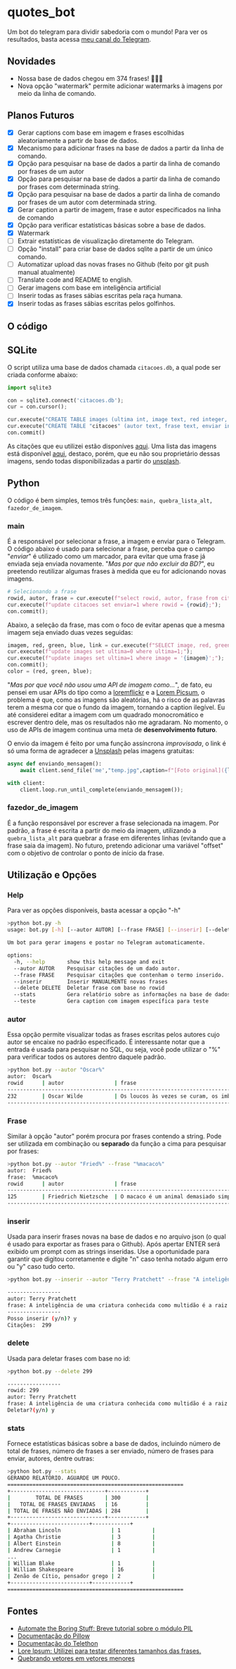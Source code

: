 # quotes_bot

Um bot do telegram para dividir sabedoria com o mundo! Para ver os resultados, basta acessa [meu canal do Telegram](t.me/dosesdesabedoria).

## Novidades

- Nossa base de dados chegou em 374 frases! 🎉🎉🎉
- Nova opção "watermark" permite adicionar watermarks à imagens por meio da linha de comando.

## Planos Futuros

- [x] Gerar captions com base em imagem e frases escolhidas aleatoriamente a partir de base de dados.
- [x] Mecanismo para adicionar frases na base de dados a partir da linha de comando.
- [x] Opção para pesquisar na base de dados a partir da linha de comando por frases de um autor
- [x] Opção para pesquisar na base de dados a partir da linha de comando por frases com determinada string.
- [x] Opção para pesquisar na base de dados a partir da linha de comando por frases de um autor com determinada string.
- [x] Gerar caption a partir de imagem, frase e autor especificados na linha de comando
- [x] Opção para verificar estatísticas básicas sobre a base de dados.
- [x] Watermark
- [ ] Extrair estatísticas de visualização diretamente do Telegram. 
- [ ] Opção "install" para criar base de dados sqlite a partir de um único comando.
- [ ] Automatizar upload das novas frases no Github (feito por git push manual atualmente) 
- [ ] Translate code and README to english.
- [ ] Gerar imagens com base em inteligência artificial
- [ ] Inserir todas as frases sábias escritas pela raça humana.
- [x] Inserir todas as frases sábias escritas pelos golfinhos.

## O código

## SQLite

O script utiliza uma base de dados chamada ```citacoes.db```, a qual pode ser criada conforme abaixo:

```python
import sqlite3

con = sqlite3.connect('citacoes.db');
cur = con.cursor();

cur.execute("CREATE TABLE images (ultima int, image text, red integer, green integer, blue integer, link text)");
cur.execute("CREATE TABLE "citacoes" (autor text, frase text, enviar int)");
con.commit()
```
As citações que eu utilizei estão  disponíves [aqui](https://github.com/joaopedrolourencoaffonso/quotes_bot/blob/main/citacoes.json). Uma lista das imagens está disponível [aqui](https://github.com/joaopedrolourencoaffonso/quotes_bot/blob/main/images.json), destaco, porém, que eu não sou proprietário dessas imagens, sendo todas disponibilizadas a partir do [unsplash](https://unsplash.com/).

## Python

O código é bem simples, temos três funções: ```main, quebra_lista_alt, fazedor_de_imagem```.

### main

É a responsável por selecionar a frase, a imagem e enviar para o Telegram.<br>
O código abaixo é usado para selecionar a frase, perceba que o campo "_enviar_" é utilizado como um marcador, para evitar que uma frase já enviada seja enviada novamente. "_Mas por que não excluir da BD?_", eu preetendo reutilizar algumas frases à medida que eu for adicionando novas imagens.

```python
# Selecionando a frase
rowid, autor, frase = cur.execute(f"select rowid, autor, frase from citacoes where enviar = 0 ORDER BY RANDOM() LIMIT 1;").fetchall()[0];
cur.execute(f"update citacoes set enviar=1 where rowid = {rowid};");
con.commit();
```
Abaixo, a seleção da frase, mas com o foco de evitar apenas que a mesma imagem seja enviado duas vezes seguidas:
```python
imagem, red, green, blue, link = cur.execute(f"SELECT image, red, green, blue, link FROM images WHERE ultima=0 ORDER BY RANDOM() LIMIT 1;").fetchall()[0];
cur.execute(f"update images set ultima=0 where ultima=1;");
cur.execute(f"update images set ultima=1 where image = '{imagem}';");
con.commit();
color = (red, green, blue);
```
"_Mas por que você não usou uma API de imagem como..._", de fato, eu pensei em usar APIs do tipo como a [loremflickr](https://loremflickr.com/) e a [Lorem Picsum](https://picsum.photos/), o problema é que, como as imagens são aleatórias, há o risco de as palavras terem a mesma cor que o fundo da imagem, tornando a caption ilegível. Eu até considerei editar a imagem com um quadrado monocromático e escrever dentro dele, mas os resultados não me agradaram. No momento, o uso de APIs de imagem continua uma meta de **desenvolvimento futuro**.

O envio da imagem é feito por uma função assíncrona _improvisada_, o link é só uma forma de agradecer a [Unsplash](https://unsplash.com/) pelas imagens gratuitas:
```python
async def enviando_mensagem():
    await client.send_file('me',"temp.jpg",caption=f"[Foto original]({link})");

with client:
    client.loop.run_until_complete(enviando_mensagem());
```
### fazedor_de_imagem
É a função responsável por escrever a frase selecionada na imagem. Por padrão, a frase é escrita a partir do meio da imagem, utilizando a ```quebra_lista_alt``` para quebrar a frase em diferentes linhas (evitando que a frase saia da imagem). No futuro, pretendo adicionar uma variável "offset" com o objetivo de controlar o ponto de início da frase.

## Utilização e Opções
### Help
Para ver as opções disponíveis, basta acessar a opção "-h"
```bash
>python bot.py -h
usage: bot.py [-h] [--autor AUTOR] [--frase FRASE] [--inserir] [--delete DELETE] [--stats] [--teste]

Um bot para gerar imagens e postar no Telegram automaticamente.

options:
  -h, --help       show this help message and exit
  --autor AUTOR    Pesquisar citações de um dado autor.
  --frase FRASE    Pesquisar citações que contenham o termo inserido.
  --inserir        Inserir MANUALMENTE novas frases
  --delete DELETE  Deletar frase com base no rowid
  --stats          Gera relatório sobre as informações na base de dados
  --teste          Gera caption com imagem específica para teste
```

### autor

Essa opção permite visualizar todas as frases escritas pelos autores cujo autor se encaixe no padrão especificado. É interessante notar que a entrada é usada para pesquisar no SQL, ou seja, você pode utilizar o "%" para verificar todos os autores dentro daquele padrão.

```bash
>python bot.py --autor "Oscar%"
autor:  Oscar%
rowid      | autor                | frase
------------------------------------------------------------------------------------
232        | Oscar Wilde          | Os loucos às vezes se curam, os imbecis nunca.
------------------------------------------------------------------------------------
```

### Frase
Similar à opção "autor" porém procura por frases contendo a string. Pode ser utilizada em combinação ou **separado** da função a cima para pesquisar por frases:
```bash
>python bot.py --autor "Fried%" --frase "%macaco%"
autor:  Fried%
frase:  %macaco%
rowid      | autor                | frase
------------------------------------------------------------------------------------
125        | Friedrich Nietzsche  | O macaco é um animal demasiado simpático para que o homem descenda dele.
------------------------------------------------------------------------------------
```

### inserir

Usada para inserir frases novas na base de dados e no arquivo json (o qual é usado para exportar as frases para o Github). Após apertar ENTER será exibido um prompt com as strings inseridas. Use a oportunidade para garantir que digitou corretamente e digite "n" caso tenha notado algum erro ou "y" caso tudo certo.

```bash
>python bot.py --inserir --autor "Terry Pratchett" --frase "A inteligência de uma criatura conhecida como multidão é a raiz quadrada do número de pessoas dentro dela."

-----------------
autor: Terry Pratchett
frase: A inteligência de uma criatura conhecida como multidão é a raiz quadrada do número de pessoas dentro dela.
-----------------
Posso inserir (y/n)? y
Citações:  299
```

### delete

Usada para deletar frases com base no id:

```bash
>python bot.py --delete 299

-----------------
rowid: 299
autor: Terry Pratchett
frase: A inteligência de uma criatura conhecida como multidão é a raiz quadrada do número de pessoas dentro dela.
Deletar?(y/n) y
```
### stats
Fornece estatísticas básicas sobre a base de dados, incluindo número de total de frases, número de frases a ser enviado, número de frases para enviar, autores, dentre outras:

```bash
>python bot.py --stats
GERANDO RELATÓRIO. AGUARDE UM POUCO.
========================================================
+------------------------------+------------+
|        TOTAL DE FRASES       | 300        |
|   TOTAL DE FRASES ENVIADAS   | 16         |
| TOTAL DE FRASES NÃO ENVIADAS | 284        |
+------------------------------+------------+
+-------------------------+------------+
| Abraham Lincoln                | 1          |
| Agatha Christie                | 3          |
| Albert Einstein                | 8          |
| Andrew Carnegie                | 1          |
...
| William Blake                  | 1          |
| William Shakespeare            | 16         |
| Zenão de Cítio, pensador grego | 2          |
+-------------------------+------------+
========================================================
```

## Fontes

* [Automate the Boring Stuff: Breve tutorial sobre o módulo PIL](https://automatetheboringstuff.com/chapter17/)
* [Documentação do Pillow](https://pillow.readthedocs.io/en/stable/reference/ImageFont.html#PIL.ImageFont.FreeTypeFont.getlength)
* [Documentação do Telethon](https://docs.telethon.dev/en/stable/)
* [Lore Ipsum: Utilizei para testar diferentes tamanhos das frases.](https://www.lipsum.com/feed/html)
* [Quebrando vetores em vetores menores](https://www.geeksforgeeks.org/break-list-chunks-size-n-python/)
